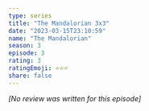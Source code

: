```yaml
---
type: series
title: "The Mandalorian 3x3"
date: "2023-03-15T23:10:59"
name: "The Mandalorian"
season: 3
episode: 3
rating: 3
ratingEmoji: ⭐️⭐️⭐️
share: false
---
```


_[No review was written for this episode]_
